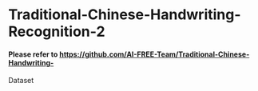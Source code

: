 # Traditional-Chinese-Handwriting-Recognition-2
#### Please refer to https://github.com/AI-FREE-Team/Traditional-Chinese-Handwriting-
Dataset 

